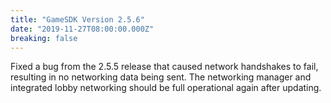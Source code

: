 ```yaml
---
title: "GameSDK Version 2.5.6"
date: "2019-11-27T08:00:00.000Z"
breaking: false
---
```


Fixed a bug from the 2.5.5 release that caused network handshakes to fail, resulting in no networking data being sent. The networking manager and integrated lobby networking should be full operational again after updating.
